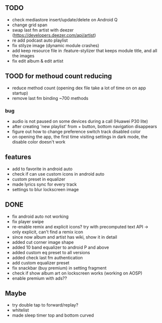 ## TODO
- check mediastore insert/update/delete on Android Q
- change grid span
- swap last fm artist with deezer (https://developers.deezer.com/api/artist) 
- re add podcast auto playlist
- fix stilyze image (dynamic module crashes)
- add keep resource file in :feature-stylizer that keeps module title, and all the images
- fix edit album & edit artist

## TOOD for methoud count reducing
- reduce method count (opening dex file take a lot of time on on app startup)
- remove last fm binding ~700 methods

### bug 
- audio is not paused on some devices during a call (Huawei P30 lite)
- after creating 'new playlist' from + button, bottom navigation disappears
- figure out how to change preference switch track disabled color
- on opening the app, the first time visiting settings in dark mode, the disable color doesn't work

## features
- add to favorite in android auto
- check if can use custom icons in android auto
- custom preset in equalizer
- made lyrics sync for every track
- settings to blur lockscreen image


## DONE
- fix android auto not working
- fix player swipe
- re-enable remix and explicit icons? try with precomputed text API -> only explicit, can't find a remix icon
- since now album and artist has wiki, show it in detail
- added cut corner image shape
- added 10 band equalizer to android P and above
- added custom eq preset to all versions
- added check last fm authentication
- add custom equalizer preset
- fix snackbar (buy premium) in setting fragment
- check if show album art on lockscreen works (working on AOSP)
- enable premium with ads??

## Maybe
- try double tap to forward/replay?
- whitelist
- made sleep timer top and bottom curved